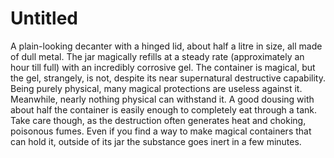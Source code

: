 # Untitled

A plain-looking decanter with a hinged lid, about half a litre in size, all made of dull metal. The jar magically refills at a steady rate (approximately an hour till full) with an incredibly corrosive gel. The container is magical, but the gel, strangely, is not, despite its near supernatural destructive capability. Being purely physical, many magical protections are useless against it. Meanwhile, nearly nothing physical can withstand it. A good dousing with about half the container is easily enough to completely eat through a tank. Take care though, as the destruction often generates heat and choking, poisonous fumes. Even if you find a way to make magical containers that can hold it, outside of its jar the substance goes inert in a few minutes.
